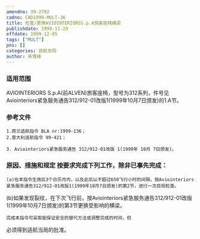 ```yaml
---
amendno: 39-2702  
cadno: CAD1999-MULT-36  
title: 检查/更换AVIOINTERIORSS.p.A旅客座椅横梁  
publishdate: 1999-11-29  
effdate: 1999-12-05  
tags: ["MULT"]  
pns: []  
categories: 民航总局  
author: 朱雪峰  
---
```

  
### 适用范围  
AVIOINTERIORS S.p.A(前ALVEN)旅客座椅，型号为312系列，件号见Aviointeriors紧急服务通告312/912-01改版1(1999年10月7日颁发)的1.A节。  
  
<!--more-->  
### 参考文件  
    1.荷兰适航指令 BLA nr:1999-136；  
    2.意大利适航指令 99-421；  
  
    3. Aviointeriors紧急服务通告 312/912-01改版 1(1999年 10月 7日颁发)。  
  
### 原因、措施和规定 按要求完成下列工作，除非已事先完成：  
    (a)在本指令生效后3个日历月内，以及此后以不超过650飞行小时的间隔，按Aviointeriors紧急服务通告312/912-01改版1(1999年10月7日颁发)的第2节，进行一次目视检查。  
(b)如果发现裂纹，在下次飞行前，按Aviointeriors紧急服务通告312/912-01改版1(1999年10月7日颁发)的第3节更换受影响的横梁。  
  
    完成本指令可采取能保证安全的替代方法或调整完成的时间，但  
      
必须得到适航当局的批准。  

